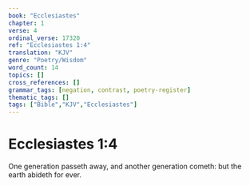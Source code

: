 ```yaml
---
book: "Ecclesiastes"
chapter: 1
verse: 4
ordinal_verse: 17320
ref: "Ecclesiastes 1:4"
translation: "KJV"
genre: "Poetry/Wisdom"
word_count: 14
topics: []
cross_references: []
grammar_tags: [negation, contrast, poetry-register]
thematic_tags: []
tags: ["Bible","KJV","Ecclesiastes"]
---
```


# Ecclesiastes 1:4

One generation passeth away, and another generation cometh: but the earth abideth for ever.
